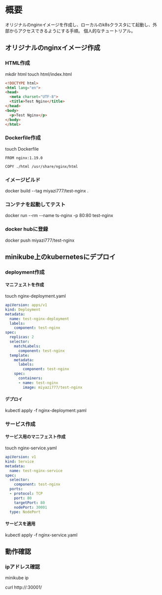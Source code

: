 # 概要
オリジナルのnginxイメージを作成し、ローカルのk8sクラスタにて起動し、外部からアクセスできるようにする手順。
個人的なチュートリアル。

## オリジナルのnginxイメージ作成
### HTML作成

mkdir html
touch html/index.html

```html
<!DOCTYPE html>
<html lang="en">
<head>
  <meta charset="UTF-8">
  <title>Test Nginx</title>
</head>
<body>
  <p>Test Nginx</p>
</body>
</html>
```

### Dockerfile作成
touch Dockerfile
```
FROM nginx:1.19.0

COPY ./html /usr/share/nginx/html
```

### イメージビルド
docker build --tag miyazi777/test-nginx .

### コンテナを起動してテスト
docker run --rm --name ts-nginx -p 80:80 test-nginx

### docker hubに登録
docker push miyazi777/test-nginx

## minikube上のkubernetesにデプロイ
### deployment作成
#### マニフェストを作成
touch nginx-deployment.yaml

```yaml
apiVersion: apps/v1
kind: Deployment
metadata:
  name: test-nginx-deployment
  labels:
    component: test-nginx
spec:
  replicas: 2
  selector:
    matchLabels:
      component: test-nginx
  template:
    metadata:
      labels:
        component: test-nginx
    spec:
      containers:
      - name: test-nginx
        image: miyazi777/test-nginx
```

#### デプロイ
kubectl apply -f nginx-deployment.yaml

### サービス作成

#### サービス用のマニフェスト作成
touch nginx-service.yaml

```yaml
apiVersion: v1
kind: Service
metadata:
  name: test-nginx-service
spec:
  selector:
    component: test-nginx
  ports:
  - protocol: TCP
    port: 80
    targetPort: 80
    nodePort: 30001
  type: NodePort
```

#### サービスを適用
kubectl apply -f nginx-service.yaml

## 動作確認
### ipアドレス確認
minikube ip

curl http://<ip-address>:30001/


